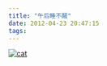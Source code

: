 ```yaml
---
title: "午后睡不醒"
date: 2012-04-23 20:47:15
tags:
---
```


[![](../../../images/2012/04/cat.jpg "cat")](../../../images/2012/04/cat.jpg)